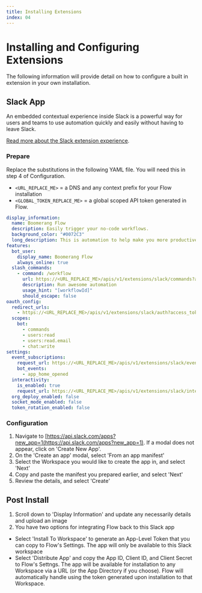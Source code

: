 ```yaml
---
title: Installing Extensions
index: 04
---
```


# Installing and Configuring Extensions

The following information will provide detail on how to configure a built in extension in your own installation.

## Slack App

An embedded contextual experience inside Slack is a powerful way for users and teams to use automation quickly and easily without having to leave Slack.

[Read more about the Slack extension experience](/docs/boomerang-flow/how-to-guide/using-slack).

### Prepare

Replace the substitutions in the following YAML file. You will need this in step 4 of Configuration.

- `<URL_REPLACE_ME>` = a DNS and any context prefix for your Flow installation
- `<GLOBAL_TOKEN_REPLACE_ME>` = a global scoped API token generated in Flow.

```YAML
display_information:
  name: Boomerang Flow
  description: Easily trigger your no-code workflows.
  background_color: "#0072C3"
  long_description: This is automation to help make you more productive, maximise efficiency, and save time. This is the future of workflow automation. Trigger your no-code workflows and solve problems. Easy.
features:
  bot_user:
    display_name: Boomerang Flow
    always_online: true
  slash_commands:
    - command: /workflow
      url: https://<URL_REPLACE_ME>/apis/v1/extensions/slack/commands?access_token=<GLOBAL_TOKEN_REPLACE_ME>
      description: Run awesome automation
      usage_hint: "[workflowId]"
      should_escape: false
oauth_config:
  redirect_urls:
    - https://<URL_REPLACE_ME>/apis/v1/extensions/slack/auth?access_token=<GLOBAL_TOKEN_REPLACE_ME>
  scopes:
    bot:
      - commands
      - users:read
      - users:read.email
      - chat:write
settings:
  event_subscriptions:
    request_url: https://<URL_REPLACE_ME>/apis/v1/extensions/slack/events?access_token=<GLOBAL_TOKEN_REPLACE_ME>
    bot_events:
      - app_home_opened
  interactivity:
    is_enabled: true
    request_url: https://<URL_REPLACE_ME>/apis/v1/extensions/slack/interactivity?access_token=<GLOBAL_TOKEN_REPLACE_ME>
  org_deploy_enabled: false
  socket_mode_enabled: false
  token_rotation_enabled: false
```

### Configuration 

1. Navigate to [https://api.slack.com/apps?new_app=1(https://api.slack.com/apps?new_app=1). If a modal does not appear, click on 'Create New App'.
2. On the 'Create an app' modal, select 'From an app manifest'
3. Select the Workspace you would like to create the app in, and select 'Next'
4. Copy and paste the manifest you prepared earlier, and select 'Next'
5. Review the details, and select 'Create'

## Post Install

1. Scroll down to 'Display Information' and update any necessarily details and upload an image
2. You have two options for integrating Flow back to this Slack app
  - Select 'Install To Workspace' to generate an App-Level Token that you can copy to Flow's Settings. The app will only be available to this Slack workspace
  - Select 'Distribute App' and copy the App ID, Client ID, and Client Secret to Flow's Settngs. The app will be available for installation to any Workspace via a URL (or the App Directory if you choose). Flow will automatically handle using the token generated upon installation to that Workspace.